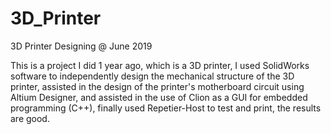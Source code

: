 # 3D_Printer

3D Printer Designing @ June 2019

This is a project I did 1 year ago, which is a 3D printer, I used SolidWorks software to independently design the mechanical structure of the 3D printer, assisted in the design of the printer's motherboard circuit using Altium Designer, and assisted in the use of Clion as a GUI for embedded programming (C++), finally used Repetier-Host to test and print, the results are good.
